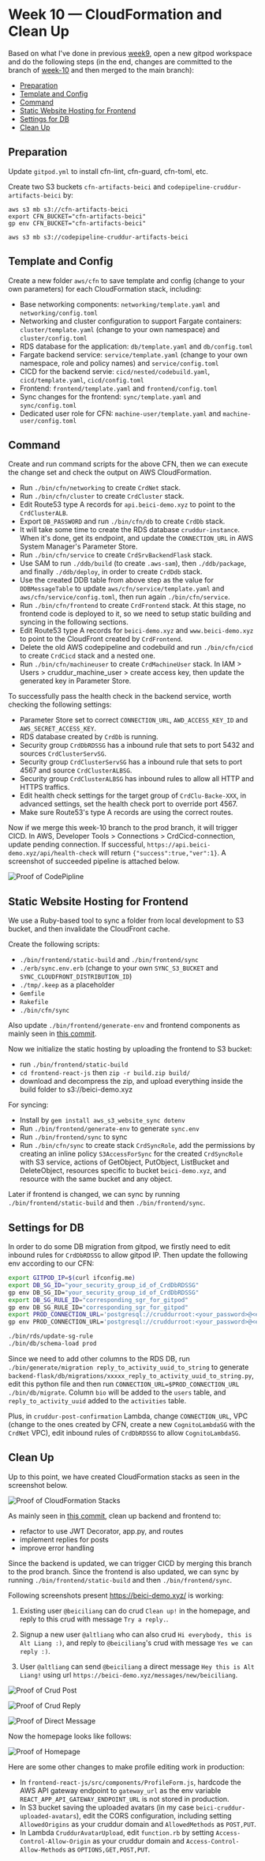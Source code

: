 # Week 10 — CloudFormation and Clean Up

Based on what I've done in previous [week9](https://github.com/beiciliang/aws-bootcamp-cruddur-2023/blob/main/journal/week9.md), open a new gitpod workspace and do the following steps (in the end, changes are committed to the branch of [week-10](https://github.com/beiciliang/aws-bootcamp-cruddur-2023/tree/week-10) and then merged to the main branch):

- [Preparation](#preparation)
- [Template and Config](#template-and-config)
- [Command](#command)
- [Static Website Hosting for Frontend](#static-website-hosting-for-frontend)
- [Settings for DB](#settings-for-db)
- [Clean Up](#clean-up)

## Preparation

Update `gitpod.yml` to install cfn-lint, cfn-guard, cfn-toml, etc.

Create two S3 buckets `cfn-artifacts-beici` and `codepipeline-cruddur-artifacts-beici` by:

```
aws s3 mb s3://cfn-artifacts-beici
export CFN_BUCKET="cfn-artifacts-beici"
gp env CFN_BUCKET="cfn-artifacts-beici"

aws s3 mb s3://codepipeline-cruddur-artifacts-beici
```

## Template and Config

Create a new folder `aws/cfn` to save template and config (change to your own parameters) for each CloudFormation stack, including:

- Base networking components: `networking/template.yaml` and `networking/config.toml`
- Networking and cluster configuration to support Fargate containers: `cluster/template.yaml` (change to your own namespace) and `cluster/config.toml`
- RDS database for the application: `db/template.yaml` and `db/config.toml`
- Fargate backend service: `service/template.yaml` (change to your own namespace, role and policy names) and `service/config.toml`
- CICD for the backend servie: `cicd/nested/codebuild.yaml`, `cicd/template.yaml`, `cicd/config.toml`
- Frontend: `frontend/template.yaml` and `frontend/config.toml`
- Sync changes for the frontend: `sync/template.yaml` and `sync/config.toml`
- Dedicated user role for CFN: `machine-user/template.yaml` and `machine-user/config.toml`

## Command

Create and run command scripts for the above CFN, then we can execute the change set and check the output on AWS CloudFormation.

- Run `./bin/cfn/networking` to create `CrdNet` stack.
- Run `./bin/cfn/cluster` to create `CrdCluster` stack.
- Edit Route53 type A records for `api.beici-demo.xyz` to point to the `CrdClusterALB`.
- Export `DB_PASSWORD` and run `./bin/cfn/db` to create `CrdDb` stack.
- It will take some time to create the RDS database `cruddur-instance`. When it's done, get its endpoint, and update the `CONNECTION_URL` in AWS System Manager's Parameter Store.
- Run `./bin/cfn/service` to create `CrdSrvBackendFlask` stack.
- Use SAM to run `./ddb/build` (to create `.aws-sam`), then `./ddb/package`, and finally `./ddb/deploy`, in order to create `CrdDdb` stack.
- Use the created DDB table from above step as the value for `DDBMessageTable` to update `aws/cfn/service/template.yaml` and `aws/cfn/service/config.toml`, then run again `./bin/cfn/service`.
- Run `./bin/cfn/frontend` to create `CrdFrontend` stack. At this stage, no frontend code is deployed to it, so we need to setup static building and syncing in the following sections.
- Edit Route53 type A records for `beici-demo.xyz` and `www.beici-demo.xyz` to point to the CloudFront created by `CrdFrontend`.
- Delete the old AWS codepipeline and codebuild and run `./bin/cfn/cicd` to create `CrdCicd` stack and a nested one.
- Run `./bin/cfn/machineuser` to create `CrdMachineUser` stack. In IAM > Users > cruddur_machine_user > create access key, then update the generated key in Parameter Store.

To successfully pass the health check in the backend service, worth checking the following settings:

- Parameter Store set to correct `CONNECTION_URL`, `AWD_ACCESS_KEY_ID` and `AWS_SECRET_ACCESS_KEY`.
- RDS database created by `CrdDb` is running.
- Security group `CrdDbRDSSG` has a inbound rule that sets to port 5432 and sources `CrdClusterServSG`.
- Security group `CrdClusterServSG` has a inbound rule that sets to port 4567 and source `CrdClusterALBSG`.
- Security group `CrdClusterALBSG` has inbound rules to allow all HTTP and HTTPS traffics.
- Edit health check settings for the target group of `CrdClu-Backe-XXX`, in advanced settings, set the health check port to override port 4567.
- Make sure Route53's type A records are using the correct routes.

Now if we merge this week-10 branch to the prod branch, it will trigger CICD. In AWS, Developer Tools > Connections > CrdCicd-connection, update pending connection. If successful, `https://api.beici-demo.xyz/api/health-check` will return `{"success":true,"ver":1}`. A screenshot of succeeded pipeline is attached below.

![Proof of CodePipline](assets/week10-codepipeline.png)

## Static Website Hosting for Frontend

We use a Ruby-based tool to sync a folder from local development to S3 bucket, and then invalidate the CloudFront cache.

Create the following scripts:

- `./bin/frontend/static-build` and `./bin/frontend/sync`
- `./erb/sync.env.erb` (change to your own `SYNC_S3_BUCKET` and `SYNC_CLOUDFRONT_DISTRIBUTION_ID`)
- `./tmp/.keep` as a placeholder
- `Gemfile`
- `Rakefile`
- `./bin/cfn/sync`

Also update `./bin/frontend/generate-env` and frontend components as mainly seen in [this commit](https://github.com/beiciliang/aws-bootcamp-cruddur-2023/commit/1fc9628911ac57adf6335d8c365dcc79142ea0af).

Now we initialize the static hosting by uploading the frontend to S3 bucket:

- run `./bin/frontend/static-build`
- `cd frontend-react-js` then `zip -r build.zip build/`
- download and decompress the zip, and upload everything inside the build folder to s3://beici-demo.xyz

For syncing:

- Install by `gem install aws_s3_website_sync dotenv`
- Run `./bin/frontend/generate-env` to generate `sync.env`
- Run `./bin/frontend/sync` to sync
- Run `./bin/cfn/sync` to create stack `CrdSyncRole`, add the permissions by creating an inline policy `S3AccessForSync` for the created `CrdSyncRole` with S3 service, actions of GetObject, PutObject, ListBucket and DeleteObject, resources specific to bucket `beici-demo.xyz`, and resource with the same bucket and any object.

Later if frontend is changed, we can sync by running `./bin/frontend/static-build` and then `./bin/frontend/sync`.

## Settings for DB

In order to do some DB migration from gitpod, we firstly need to edit inbound rules for `CrdDbRDSSG` to allow gitpod IP. Then update the following env according to our CFN:

```sh
export GITPOD_IP=$(curl ifconfig.me)
export DB_SG_ID="your_security_group_id_of_CrdDbRDSSG"
gp env DB_SG_ID="your_security_group_id_of_CrdDbRDSSG"
export DB_SG_RULE_ID="corresponding_sgr_for_gitpod"
gp env DB_SG_RULE_ID="corresponding_sgr_for_gitpod"
export PROD_CONNECTION_URL='postgresql://cruddurroot:<your_password>@<endpoint_of_cruddur-instance>:5432/cruddur'
gp env PROD_CONNECTION_URL='postgresql://cruddurroot:<your_password>@<endpoint_of_cruddur-instance>:5432/cruddur'

./bin/rds/update-sg-rule
./bin/db/schema-load prod
```

Since we need to add other columns to the RDS DB, run `./bin/generate/migration reply_to_activity_uuid_to_string` to generate `backend-flask/db/migrations/xxxxx_reply_to_activity_uuid_to_string.py`, edit this python file and then run `CONNECTION_URL=$PROD_CONNECTION_URL ./bin/db/migrate`. Column `bio` will be added to the `users` table, and `reply_to_activity_uuid` added to the `activities` table.

Plus, in `cruddur-post-confirmation` Lambda, change `CONNECTION_URL`, VPC (change to the ones created by CFN, create a new `CognitoLambdaSG` with the `CrdNet` VPC), edit inbound rules of `CrdDbRDSSG` to allow `CognitoLambdaSG`.

## Clean Up

Up to this point, we have created CloudFormation stacks as seen in the screenshot below.

![Proof of CloudFormation Stacks](assets/week10-cloudformation.png)

As mainly seen in [this commit](https://github.com/beiciliang/aws-bootcamp-cruddur-2023/commit/4af71269ba106663dcbd43d9ddd984e9e0e7bd20), clean up backend and frontend to:

- refactor to use JWT Decorator, app.py, and routes
- implement replies for posts
- improve error handling

Since the backend is updated, we can trigger CICD by merging this branch to the prod branch. Since the frontend is also updated, we can sync by running `./bin/frontend/static-build` and then `./bin/frontend/sync`.

Following screenshots present https://beici-demo.xyz/ is working:

1. Existing user `@beiciliang` can do crud `Clean up!` in the homepage, and reply to this crud with message `Try a reply.`.

2. Signup a new user `@altliang` who can also crud `Hi everybody, this is Alt Liang :)`, and reply to `@beiciliang`'s crud with message `Yes we can reply :)`.

3. User `@altliang` can send `@beiciliang` a direct message `Hey this is Alt Liang!` using url `https://beici-demo.xyz/messages/new/beiciliang`.

![Proof of Crud Post](assets/week10-altpost.png)

![Proof of Crud Reply](assets/week10-altreply.png)

![Proof of Direct Message](assets/week10-message.png)

Now the homepage looks like follows:

![Proof of Homepage](assets/week10-home.png)

Here are some other changes to make profile editing work in production:

- In `frontend-react-js/src/components/ProfileForm.js`, hardcode the AWS API gateway endpoint to `gateway_url` as the env variable `REACT_APP_API_GATEWAY_ENDPOINT_URL` is not stored in production.
- In S3 bucket saving the uploaded avatars (in my case `beici-cruddur-uploaded-avatars`), edit the CORS configuration, including setting `AllowedOrigins` as your cruddur domain and `AllowedMethods` as `POST,PUT`.
- In Lambda `CruddurAvatarUpload`, edit `function.rb` by setting `Access-Control-Allow-Origin` as your cruddur domain and `Access-Control-Allow-Methods` as `OPTIONS,GET,POST,PUT`.
